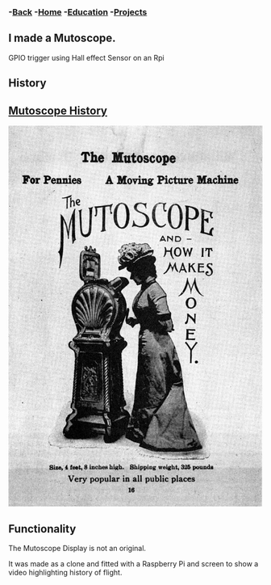 ### -[Back](https://sparkesys.github.io/Projects)	-[Home](https://sparkesys.github.io)	-[Education](https://sparkesys.github.io/Education)	-[Projects](https://SPARKESYS.github.io/Projects)

## I made a Mutoscope.

GPIO trigger using Hall effect Sensor on an Rpi

## History

## [Mutoscope History](https://www.wikiwand.com/en/Mutoscope)

![Mutoscope](/assets/images/640px-Mutoscope,_1899_(bis).jpg)


## Functionality

The Mutoscope Display is not an original.

It was made as a clone and fitted with a Raspberry Pi and screen to show a video highlighting history of flight.


